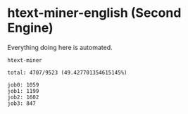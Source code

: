 # htext-miner-english (Second Engine)

Everything doing here is automated.

```
htext-miner

total: 4707/9523 (49.427701354615145%)

job0: 1059
job1: 1199
job2: 1602
job3: 847
```